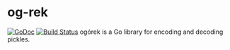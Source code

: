 og-rek
======
[![GoDoc](https://godoc.org/github.com/kisielk/og-rek?status.svg)](https://godoc.org/github.com/kisielk/og-rek)
[![Build Status](https://travis-ci.org/kisielk/og-rek.svg?branch=master)](https://travis-ci.org/kisielk/og-rek)
ogórek is a Go library for encoding and decoding pickles.
